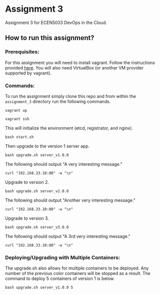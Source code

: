 # Assignment 3

Assignment 3 for ECEN5033 DevOps in the Cloud.

## How to run this assignment?

### Prerequisites:
For this assignment you will need to install vagrant. Follow the instructions provided 
[here](https://www.vagrantup.com/downloads). You will also need VirtualBox (or another VM provider 
supported by vagrant).

### Commands:
To run the assignment simply clone this repo and from within the `assignment_3` directory run the following commands.

```shell
vagrant up
```

```shell
vagrant ssh
```

This will initialize the environment (etcd, registrator, and nginx).
```shell
bash start.sh
```

Then upgrade to the version 1 server app.
```shell
bash upgrade.sh server_v1.0.0
```

The following should output "A very interesting message."
```shell
curl "192.168.33.10:80" -w "\n"
```

Upgrade to version 2.
```shell
bash upgrade.sh server_v2.0.0
```

The following should output "Another very interesting message."
```shell
curl "192.168.33.10:80" -w "\n"
```

Upgrade to version 3.
```shell
bash upgrade.sh server_v3.0.0
```

The following should output "A 3rd very interesting message."
```shell
curl "192.168.33.10:80" -w "\n"
```

### Deploying/Upgrading with Multiple Containers:
The upgrade.sh also allows for multiple containers to be deployed. Any number of the previous color containers will
be stopped as a result. The command to deploy 5 containers of version 1 is below.
```shell
bash upgrade.sh server_v1.0.0 5
```